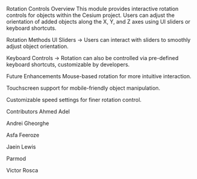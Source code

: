 Rotation Controls
Overview
This module provides interactive rotation controls for objects within the Cesium project. Users can adjust the orientation of added objects along the X, Y, and Z axes using UI sliders or keyboard shortcuts.

Rotation Methods
UI Sliders → Users can interact with sliders to smoothly adjust object orientation.

Keyboard Controls → Rotation can also be controlled via pre-defined keyboard shortcuts, customizable by developers.

Future Enhancements
Mouse-based rotation for more intuitive interaction.

Touchscreen support for mobile-friendly object manipulation.

Customizable speed settings for finer rotation control.

Contributors
Ahmed Adel

Andrei Gheorghe

Asfa Feeroze

Jaein Lewis

Parmod

Victor Rosca

